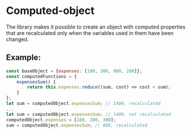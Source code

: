 # Computed-object

The library makes it possible to create an object with computed
properties that are recalculated only when the variables used in them have been changed.

## Example:
```javascript
const baseObject = {expenses: [100, 300, 800, 200]};
const computedFunctions = {
    expensesSum() {
        return this.expenses.reduce((sum, cost) => cost + sum);
    }
};
let sum = computedObject.expensesSum; // 1400, recalculated
...
let sum = computedObject.expensesSum; // 1400, not recalculated
computedObject.expenses = [100, 200, 300];
sum = computedObject.expensesSum; // 600, recalculated
```
